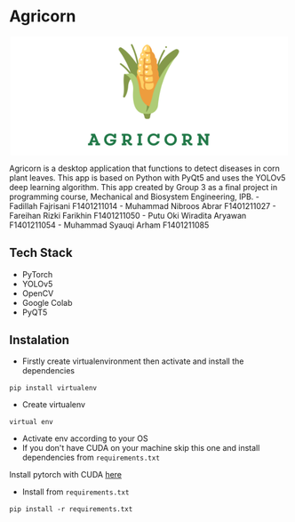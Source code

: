# Agricorn
<p align="center">
  <img src="docs/logo.PNG" align="middle" width = "500" />
</p>
Agricorn is a desktop application that functions to detect diseases in corn plant leaves. This app is based on Python with PyQt5 and uses the YOLOv5 deep learning algorithm. This app created by Group 3 as a final project in programming course, Mechanical and Biosystem Engineering, IPB.
- Fadillah Fajrisani F1401211014
- Muhammad Nibroos Abrar F1401211027
- Fareihan Rizki Farikhin F1401211050
- Putu Oki Wiradita Aryawan F1401211054
- Muhammad Syauqi Arham F1401211085


## Tech Stack
- PyTorch
- YOLOv5
- OpenCV
- Google Colab
- PyQT5

## Instalation
- Firstly create virtualenvironment then activate and install the dependencies
```
pip install virtualenv
```
- Create virtualenv

```
virtual env
```
- Activate env according to your OS
- If you don't have CUDA on your machine skip this one and install dependencies from `requirements.txt`

Install pytorch with CUDA [here](https://pytorch.org/get-started/previous-versions/)

- Install from `requirements.txt`

```
pip install -r requirements.txt
```


